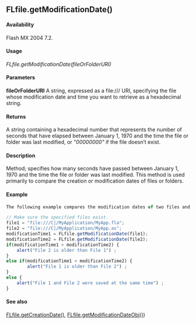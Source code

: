 ## FLfile.getModificationDate()

#### Availability

Flash MX 2004 7.2.

#### Usage

*FLfile.getModificationDate(fileOrFolderURI)*

#### Parameters

**fileOrFolderURI** A string, expressed as a file:/// URI, specifying the file whose modification date and time you want to retrieve as a hexadecimal string.

#### Returns

A string containing a hexadecimal number that represents the number of seconds that have elapsed between January 1, 1970 and the time the file or folder was last modified, or *"00000000"* if the file doesn’t exist.

#### Description

Method; specifies how many seconds have passed between January 1, 1970 and the time the file or folder was last modified. This method is used primarily to compare the creation or modification dates of files or folders.

#### Example

```javascript
The following example compares the modification dates of two files and determines which of the two was modified more recently:

// Make sure the specified files exist.
file1 = "file:///C|/MyApplication/MyApp.fla"; 
file2 = "file:///C|/MyApplication/MyApp.as";
modificationTime1 = FLfile.getModificationDate(file1); 
modificationTime2 = FLfile.getModificationDate(file2); 
if(modificationTime1 > modificationTime2) {
    alert("File 2 is older than File 1") ;
}
else if(modificationTime1 < modificationTime2) { 
        alert("File 1 is older than File 2") ;
}
else {
    alert("File 1 and File 2 were saved at the same time") ;
}

```
#### See also

[FLfile.getCreationDate()](../FLfile_object/FLfile4.md), [FLfile.getModificationDateObj()](../FLfile_object/FLfile7.md))

<span id="FLfile.getModificationDateObj()" class="anchor"></span>
